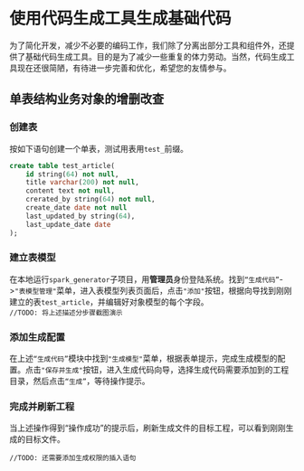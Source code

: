# 使用代码生成工具生成基础代码

为了简化开发，减少不必要的编码工作，我们除了分离出部分工具和组件外，还提供了基础代码生成工具。目的是为了减少一些重复的体力劳动。当然，代码生成工具现在还很简陋，有待进一步完善和优化，希望您的友情参与。


## 单表结构业务对象的增删改查

### 创建表

按如下语句创建一个单表，测试用表用`test_`前缀。

```sql
create table test_article(
	id string(64) not null,
	title varchar(200) not null,
	content text not null,
	crerated_by string(64) not null,
	create_date date not null
	last_updated_by string(64),
	last_update_date date
);
```

### 建立表模型

在本地运行`spark_generator`子项目，用**管理员**身份登陆系统。找到`“生成代码”`->`"表模型管理"`菜单，进入表模型列表页面后，点击`"添加"`按钮，根据向导找到刚刚建立的表`test_article`，并编辑好对象模型的每个字段。    
`//TODO: 将上述描述分步骤截图演示`

### 添加生成配置

在上述`“生成代码”`模块中找到`"生成模型"`菜单，根据表单提示，完成生成模型的配置。点击`"保存并生成"`按钮，进入生成代码向导，选择生成代码需要添加到的工程目录，然后点击`“生成”`，等待操作提示。

### 完成并刷新工程

当上述操作得到“操作成功”的提示后，刷新生成文件的目标工程，可以看到刚刚生成的目标文件。

`//TODO: 还需要添加生成权限的插入语句`

